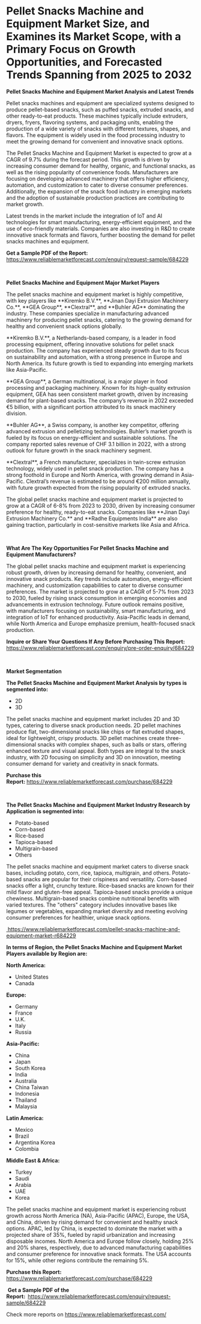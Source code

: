 <p><h1>Pellet Snacks Machine and Equipment Market Size, and Examines its Market Scope, with a Primary Focus on Growth Opportunities, and Forecasted Trends Spanning from 2025 to 2032</h1></p><p><strong>Pellet Snacks Machine and Equipment Market Analysis and Latest Trends</strong></p>
<p><p>Pellet snacks machines and equipment are specialized systems designed to produce pellet-based snacks, such as puffed snacks, extruded snacks, and other ready-to-eat products. These machines typically include extruders, dryers, fryers, flavoring systems, and packaging units, enabling the production of a wide variety of snacks with different textures, shapes, and flavors. The equipment is widely used in the food processing industry to meet the growing demand for convenient and innovative snack options.</p><p>The Pellet Snacks Machine and Equipment Market is expected to grow at a CAGR of 9.7% during the forecast period. This growth is driven by increasing consumer demand for healthy, organic, and functional snacks, as well as the rising popularity of convenience foods. Manufacturers are focusing on developing advanced machinery that offers higher efficiency, automation, and customization to cater to diverse consumer preferences. Additionally, the expansion of the snack food industry in emerging markets and the adoption of sustainable production practices are contributing to market growth.</p><p>Latest trends in the market include the integration of IoT and AI technologies for smart manufacturing, energy-efficient equipment, and the use of eco-friendly materials. Companies are also investing in R&D to create innovative snack formats and flavors, further boosting the demand for pellet snacks machines and equipment.</p></p>
<p><strong>Get a Sample PDF of the Report:&nbsp;</strong> <a href="https://www.reliablemarketforecast.com/enquiry/request-sample/684229?utm_campaign=2015&utm_medium=2&utm_source=Github&utm_content=ia&utm_term=20012025&utm_id=pellet-snacks-machine-and-equipment">https://www.reliablemarketforecast.com/enquiry/request-sample/684229</a></p>
<p>&nbsp;</p>
<p><strong>Pellet Snacks Machine and Equipment Major Market Players</strong></p>
<p><p>The pellet snacks machine and equipment market is highly competitive, with key players like **Kiremko B.V.**, **Jinan Dayi Extrusion Machinery Co.**, **GEA Group**, **Clextral**, and **Buhler AG** dominating the industry. These companies specialize in manufacturing advanced machinery for producing pellet snacks, catering to the growing demand for healthy and convenient snack options globally.</p><p>**Kiremko B.V.**, a Netherlands-based company, is a leader in food processing equipment, offering innovative solutions for pellet snack production. The company has experienced steady growth due to its focus on sustainability and automation, with a strong presence in Europe and North America. Its future growth is tied to expanding into emerging markets like Asia-Pacific.</p><p>**GEA Group**, a German multinational, is a major player in food processing and packaging machinery. Known for its high-quality extrusion equipment, GEA has seen consistent market growth, driven by increasing demand for plant-based snacks. The company’s revenue in 2022 exceeded €5 billion, with a significant portion attributed to its snack machinery division.</p><p>**Buhler AG**, a Swiss company, is another key competitor, offering advanced extrusion and pelletizing technologies. Buhler’s market growth is fueled by its focus on energy-efficient and sustainable solutions. The company reported sales revenue of CHF 3.1 billion in 2022, with a strong outlook for future growth in the snack machinery segment.</p><p>**Clextral**, a French manufacturer, specializes in twin-screw extrusion technology, widely used in pellet snack production. The company has a strong foothold in Europe and North America, with growing demand in Asia-Pacific. Clextral’s revenue is estimated to be around €200 million annually, with future growth expected from the rising popularity of extruded snacks.</p><p>The global pellet snacks machine and equipment market is projected to grow at a CAGR of 6-8% from 2023 to 2030, driven by increasing consumer preference for healthy, ready-to-eat snacks. Companies like **Jinan Dayi Extrusion Machinery Co.** and **Radhe Equipments India** are also gaining traction, particularly in cost-sensitive markets like Asia and Africa.</p></p>
<p>&nbsp;</p>
<p><strong>What Are The Key Opportunities For Pellet Snacks Machine and Equipment Manufacturers?</strong></p>
<p><p>The global pellet snacks machine and equipment market is experiencing robust growth, driven by increasing demand for healthy, convenient, and innovative snack products. Key trends include automation, energy-efficient machinery, and customization capabilities to cater to diverse consumer preferences. The market is projected to grow at a CAGR of 5-7% from 2023 to 2030, fueled by rising snack consumption in emerging economies and advancements in extrusion technology. Future outlook remains positive, with manufacturers focusing on sustainability, smart manufacturing, and integration of IoT for enhanced productivity. Asia-Pacific leads in demand, while North America and Europe emphasize premium, health-focused snack production.</p></p>
<p><strong>Inquire or Share Your Questions If Any Before Purchasing This Report:</strong> <a href="https://www.reliablemarketforecast.com/enquiry/pre-order-enquiry/684229?utm_campaign=2015&utm_medium=2&utm_source=Github&utm_content=ia&utm_term=20012025&utm_id=pellet-snacks-machine-and-equipment">https://www.reliablemarketforecast.com/enquiry/pre-order-enquiry/684229</a></p>
<p>&nbsp;</p>
<p><strong>Market Segmentation</strong></p>
<p><strong>The Pellet Snacks Machine and Equipment Market Analysis by types is segmented into:</strong></p>
<p><ul><li>2D</li><li>3D</li></ul></p>
<p><p>The pellet snacks machine and equipment market includes 2D and 3D types, catering to diverse snack production needs. 2D pellet machines produce flat, two-dimensional snacks like chips or flat extruded shapes, ideal for lightweight, crispy products. 3D pellet machines create three-dimensional snacks with complex shapes, such as balls or stars, offering enhanced texture and visual appeal. Both types are integral to the snack industry, with 2D focusing on simplicity and 3D on innovation, meeting consumer demand for variety and creativity in snack formats.</p></p>
<p><strong>Purchase this Report:&nbsp;</strong><a href="https://www.reliablemarketforecast.com/purchase/684229?utm_campaign=2015&utm_medium=2&utm_source=Github&utm_content=ia&utm_term=20012025&utm_id=pellet-snacks-machine-and-equipment">https://www.reliablemarketforecast.com/purchase/684229</a></p>
<p>&nbsp;</p>
<p><strong>The Pellet Snacks Machine and Equipment Market Industry Research by Application is segmented into:</strong></p>
<p><ul><li>Potato-based</li><li>Corn-based</li><li>Rice-based</li><li>Tapioca-based</li><li>Multigrain-based</li><li>Others</li></ul></p>
<p><p>The pellet snacks machine and equipment market caters to diverse snack bases, including potato, corn, rice, tapioca, multigrain, and others. Potato-based snacks are popular for their crispiness and versatility. Corn-based snacks offer a light, crunchy texture. Rice-based snacks are known for their mild flavor and gluten-free appeal. Tapioca-based snacks provide a unique chewiness. Multigrain-based snacks combine nutritional benefits with varied textures. The "others" category includes innovative bases like legumes or vegetables, expanding market diversity and meeting evolving consumer preferences for healthier, unique snack options.</p></p>
<p><a href="https://www.reliablemarketforecast.com/pellet-snacks-machine-and-equipment-market-r684229?utm_campaign=2015&utm_medium=2&utm_source=Github&utm_content=ia&utm_term=20012025&utm_id=pellet-snacks-machine-and-equipment">&nbsp;https://www.reliablemarketforecast.com/pellet-snacks-machine-and-equipment-market-r684229</a></p>
<p><strong>In terms of Region, the Pellet Snacks Machine and Equipment Market Players available by Region are:</strong></p>
<p>
    <p> <strong> North America: </strong>
        <ul>
            <li>United States</li>
            <li>Canada</li>
        </ul>
        </p> 
    <p> <strong> Europe: </strong>
        <ul>
            <li>Germany</li>
            <li>France</li>
            <li>U.K.</li>
            <li>Italy</li>
            <li>Russia</li>
        </ul>
        </p> 
    <p> <strong> Asia-Pacific: </strong>
        <ul>
            <li>China</li>
            <li>Japan</li>
            <li>South Korea</li>
            <li>India</li>
            <li>Australia</li>
            <li>China Taiwan</li>
            <li>Indonesia</li>
            <li>Thailand</li>
            <li>Malaysia</li>
        </ul>
        </p> 
    <p> <strong> Latin America: </strong>
        <ul>
            <li>Mexico</li>
            <li>Brazil</li>
            <li>Argentina Korea</li>
            <li>Colombia</li>
        </ul>
        </p> 
    <p> <strong> Middle East & Africa: </strong>
        <ul>
            <li>Turkey</li>
            <li>Saudi</li>
            <li>Arabia</li>
            <li>UAE</li>
            <li>Korea</li>
        </ul>
    </p>
    </p>
<p><p>The pellet snacks machine and equipment market is experiencing robust growth across North America (NA), Asia-Pacific (APAC), Europe, the USA, and China, driven by rising demand for convenient and healthy snack options. APAC, led by China, is expected to dominate the market with a projected share of 35%, fueled by rapid urbanization and increasing disposable incomes. North America and Europe follow closely, holding 25% and 20% shares, respectively, due to advanced manufacturing capabilities and consumer preference for innovative snack formats. The USA accounts for 15%, while other regions contribute the remaining 5%.</p></p>
<p><strong>Purchase this Report: </strong><a href="https://www.reliablemarketforecast.com/purchase/684229?utm_campaign=2015&utm_medium=2&utm_source=Github&utm_content=ia&utm_term=20012025&utm_id=pellet-snacks-machine-and-equipment">https://www.reliablemarketforecast.com/purchase/684229</a></p>
<p>&nbsp;<strong>Get a Sample PDF of the Report:&nbsp;&nbsp;</strong><a href="https://www.reliablemarketforecast.com/enquiry/request-sample/684229?utm_campaign=2015&utm_medium=2&utm_source=Github&utm_content=ia&utm_term=20012025&utm_id=pellet-snacks-machine-and-equipment">https://www.reliablemarketforecast.com/enquiry/request-sample/684229</a></p>
<p><strong></strong></p>
<p>Check more reports on <a href="https://www.reliablemarketforecast.com/?utm_campaign=2015&utm_medium=2&utm_source=Github&utm_content=ia&utm_term=20012025&utm_id=pellet-snacks-machine-and-equipment">https://www.reliablemarketforecast.com/</a></p>